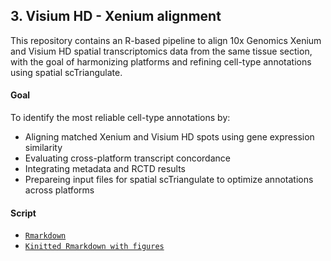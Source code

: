## 3. Visium HD - Xenium alignment
This repository contains an R-based pipeline to align 10x Genomics Xenium and Visium HD spatial transcriptomics data from the same tissue section, with the goal of harmonizing platforms and refining cell-type annotations using spatial scTriangulate.

#### Goal
To identify the most reliable cell-type annotations by:
- Aligning matched Xenium and Visium HD spots using gene expression similarity
- Evaluating cross-platform transcript concordance
- Integrating metadata and RCTD results
- Prepareing input files for spatial scTriangulate to optimize annotations across platforms

#### Script
- [`Rmarkdown`](./Alignment.md)
- [`Kinitted Rmarkdown with figures`](./Alignment.html)
